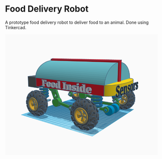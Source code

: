 # Food Delivery Robot


A prototype food delivery robot to deliver food to an animal. Done using Tinkercad.


![food delivery robot](https://github.com/edorejel/robotics/blob/main/food_delivery_robot/Screenshot%202024-11-18%20191932.png)
